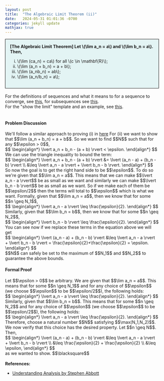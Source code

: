 ```yaml
---
layout: post
title:  "The Algebraic Limit Theorem (ii)"
date:   2024-05-31 01:01:36 -0700
categories: jekyll update
mathjax: true
---
```

<div style="background-color: #E3F4F4; padding: 15px 15px 15px 15px; border:1px solid black;">
  <b>[The Algebraic Limit Theorem] Let \(\lim a_n = a\) and \(\lim b_n = a\). Then,</b>
	  <ol type="i">
	    <li>\(\lim (ca_n) = ca\) for all \(c \in \mathbf{R}\);</li>
	    <li>\(\lim (a_n + b_n) = a + b\);</li>
	    <li>\(\lim (a_nb_n) = ab\);</li>
	    <li>\(\lim (a_n/b_n) = a\);</li>
	  </ol>
</div>
<br>
For the definitions of sequences and what it means to for a sequence to converge, see <a href="https://strncat.github.io/jekyll/update/2024/05/21/analysis-seq-definitions.html">this</a>, for subsequences see <a href="https://strncat.github.io/jekyll/update/2024/02/10/analysis-seq-subsequences.html">this</a>.
<br>
For the "show the limit" template and an example, see <a href="https://strncat.github.io/jekyll/update/2024/05/12/analysis-seq-limit-template.html">this</a>.
<br>
<br>
<!------------------------------------------------------------------------------------>
<h4><b>Problem Discussion</b></h4>
We'll follow a similar approach to proving (i) in <a href="https://strncat.github.io/jekyll/update/2024/05/30/analysis-seq-algebraic-limit-theorem-i.html">here</a> For (ii) we want to show that $$\lim (a_n + b_n) = a + b$$. So we want to find $$N$$ such that for any $$\epsilon > 0$$,
<div>
$$
\begin{align*}
\lvert a_n + b_n - (a + b) \rvert < \epsilon.
\end{align*}
$$
</div>
We can use the triangle inequality to bound the term:
<div>
$$
\begin{align*}
\lvert a_n + b_n - (a + b) \rvert &= \lvert (a_n - a) + (b_n - b) \rvert \\
&\leq \lvert a_n - a \rvert + \lvert b_n - b \rvert.
\end{align*}
$$
</div>
So now the goal is to get the right hand side to be $$\epsilon$$. To do so we're given that $$\lim a_n = a$$. This means that we can make $$\lvert a_n - a \rvert$$ be as small as we want and similarly we can make $$\lvert b_n - b \rvert$$ be as small as we want. So if we make each of them be $$\epsilon/2$$ then the terms will total to $$\epsilon$$ which is what we want. Formally, given that $$\lim a_n = a$$, then we know that for some $$n \geq N_1$$, 
<div>
$$
\begin{align*}
\lvert a_n - a \rvert \leq \frac{\epsilon}{2}.
\end{align*}
$$
</div>
Similarly, given that $$\lim b_n = b$$, then we know that for some $$n \geq N_2$$, 
<div>
$$
\begin{align*}
\lvert b_n - b \rvert \leq \frac{\epsilon}{2}.
\end{align*}
$$
</div>
You can see now if we replace these terms in the equation above we will get
<div>
$$
\begin{align*}
\lvert (a_n - a) + (b_n - b) \rvert &\leq \lvert a_n - a \rvert + \lvert b_n - b \rvert = \frac{\epsilon}{2}+\frac{\epsilon}{2} = \epsilon.
\end{align*}
$$
</div>
$$N$$ can safely be set to the maximum of $$N_1$$ and $$N_2$$ to guarantee the above bounds.
<br>
<!------------------------------------------------------------------------------------>
<h4><b>Formal Proof</b></h4>
Let $$\epsilon > 0$$ be arbitrary. We are given that $$\lim a_n = a$$. This means that for some $$n \geq N_1$$ and for any choice of $$\epsilon$$ (we choose $$\epsilon$$ to be $$\epsilon/2$$), the following holds:
<div>
$$
\begin{align*}
\lvert a_n - a \rvert \leq \frac{\epsilon}{2}.
\end{align*}
$$
</div>
Similarly, given that $$\lim b_n = b$$. This means that for some $$n \geq N_2$$ and for any choice of $$\epsilon$$ (we choose $$\epsilon$$ to be $$\epsilon/2$$), the following holds:
<div>
$$
\begin{align*}
\lvert a_n - a \rvert \leq \frac{\epsilon}{2}.
\end{align*}
$$
</div>
Therefore, choose a natural number $$N$$ satisfying $$\max(N_1,N_2)$$. We now verify that this choice has the desired property. Let $$n \geq N$$. Then,
<div>
$$
\begin{align*}
\lvert (a_n - a) + (b_n - b) \rvert &\leq \lvert a_n - a \rvert + \lvert b_n - b \rvert \\
&\leq \frac{\epsilon}{2} + \frac{\epsilon}{2} \\
&\leq \epsilon,
\end{align*}
$$
</div>
as we wanted to show. $$\blacksquare$$
<br>
<br>
<!------------------------------------------------------------------------------------>
<b>References:</b>
<ul>
<li><a href="https://www.amazon.com/Understanding-Analysis-Undergraduate-Texts-Mathematics/dp/1493927116">Understanding Analysis by Stephen Abbott</a></li>
</ul>